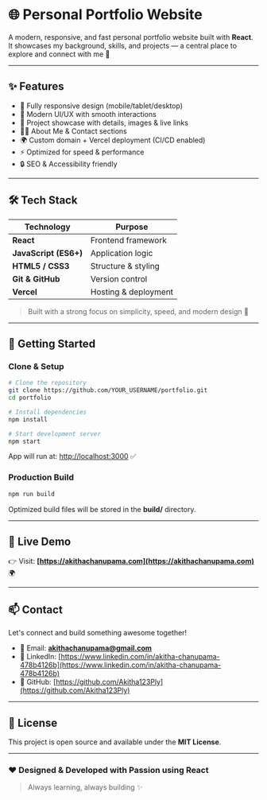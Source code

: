 # 🌐 Personal Portfolio Website

A modern, responsive, and fast personal portfolio website built with **React**.
It showcases my background, skills, and projects — a central place to explore and connect with me 🚀

---

## ✨ Features

* 📱 Fully responsive design (mobile/tablet/desktop)
* 🎨 Modern UI/UX with smooth interactions
* 💼 Project showcase with details, images & live links
* 🧑‍💻 About Me & Contact sections
* 🌍 Custom domain + Vercel deployment (CI/CD enabled)
* ⚡ Optimized for speed & performance
* 🔒 SEO & Accessibility friendly

---

## 🛠️ Tech Stack

| Technology            | Purpose              |
| --------------------- | -------------------- |
| **React**             | Frontend framework   |
| **JavaScript (ES6+)** | Application logic    |
| **HTML5 / CSS3**      | Structure & styling  |
| **Git & GitHub**      | Version control      |
| **Vercel**            | Hosting & deployment |

> Built with a strong focus on simplicity, speed, and modern design 🧩

---

## 🚀 Getting Started

### Clone & Setup

```bash
# Clone the repository
git clone https://github.com/YOUR_USERNAME/portfolio.git
cd portfolio

# Install dependencies
npm install

# Start development server
npm start
```

App will run at: [http://localhost:3000](http://localhost:3000) ✅

### Production Build

```bash
npm run build
```

Optimized build files will be stored in the **build/** directory.

---

## 🔗 Live Demo

👉 Visit: **[https://akithachanupama.com](https://akithachanupama.com)** 🌍

---

## 📫 Contact

Let's connect and build something awesome together!

* 📧 Email: **[akithachanupama@gmail.com](mailto:akithachanupama@gmail.com)**
* 🔗 LinkedIn: [https://www.linkedin.com/in/akitha-chanupama-478b4126b](https://www.linkedin.com/in/akitha-chanupama-478b4126b)
* 🐙 GitHub: [https://github.com/Akitha123Ply](https://github.com/Akitha123Ply)

---

## 📝 License

This project is open source and available under the **MIT License**.

---

### ❤️ Designed & Developed with Passion using React

> Always learning, always building ✨
